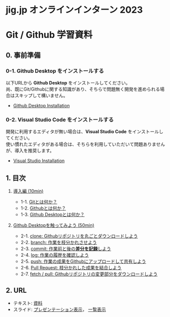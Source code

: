 # jig.jp オンラインインターン 2023
# Git / Github 学習資料

## 0. 事前準備
### 0-1. Github Desktop をインストールする

以下URLから **Github Desktop** をインストールしてください。  
尚、既にGit/Githubに関する知識があり、そちらで問題無く開発を進められる場合はスキップして構いません。

- [Github Desktop Installation](https://docs.github.com/ja/desktop/installing-and-configuring-github-desktop/installing-and-authenticating-to-github-desktop/installing-github-desktop)

### 0-2. Visual Studio Code をインストールする

開発に利用するエディタが無い場合は、**Visual Studio Code** をインストールしてください。  
使い慣れたエディタがある場合は、そちらを利用していただいて問題ありませんが、導入を推奨します。

- [Visual Studio Installation](https://code.visualstudio.com/)

## 1. 目次

1. [導入編 (10min)](./docs.md#1-導入編)
    - 1-1. [Gitとは何か？](./docs.md/#1-1-gitとは何か)
    - 1-2. [Githubとは何か？](./docs.md/#1-2-githubとは何か)
    - 1-3. [Github Desktopとは何か？](./docs.md/#1-3-github-desktopとは何か)

2. [Github Desktopを触ってみよう (50min)](./docs.md#2-github-desktopを触ってみよう)
    - 2-1. [clone: Githubリポジトリを丸ごとダウンロードしよう](./docs.md/#2-1-clone-githubリポジトリを丸ごとダウンロードしよう)
    - 2-2. [branch: 作業を枝分かれさせよう](./docs.md#2-2-branch-作業を枝分かれさせよう)
    - 2-3. [commit: 作業前と後の**差分を記録**しよう](./docs.md#2-3-commit-作業前と後の差分を記録しよう)
    - 2-4. [log: 作業の履歴を確認しよう](./docs.md#2-4-log-作業の履歴を確認しよう)
    - 2-5. [push: 作業の成果をGithubにアップロードして共有しよう](./docs.md#2-5-push-作業の成果をgithubにアップロードして共有しよう)
    - 2-6. [Pull Request: 枝分かれした成果を結合しよう](./docs.md#2-6-pull-request-枝分かれした成果を結合しよう)
    - 2-7. [fetch / pull: Githubリポジトリの変更部分をダウンロードしよう](./docs.md#2-7-fetch--pull-githubリポジトリの変更部分をダウンロードしよう)


## 2. URL

- テキスト: [資料](./docs.md)
- スライド: [プレゼンテーション表示](https://jigintern.github.io/intern-dev-tutorial/github-desktop-slide.html)， [一覧表示](https://jigintern.github.io/intern-dev-tutorial/github-desktop-slide.pdf)